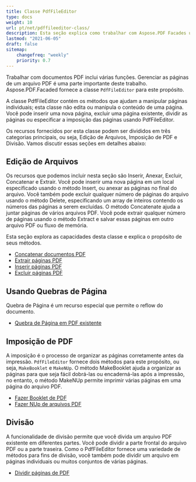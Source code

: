 ```yaml
---
title: Classe PdfFileEditor
type: docs
weight: 10
url: pt/net/pdffileeditor-class/
description: Esta seção explica como trabalhar com Aspose.PDF Facades usando a classe PdfFileEditor.
lastmod: "2021-06-05"
draft: false
sitemap:
    changefreq: "weekly"
    priority: 0.7
---
```


Trabalhar com documentos PDF inclui várias funções. Gerenciar as páginas de um arquivo PDF é uma parte importante deste trabalho. Aspose.PDF.Facaded fornece a classe `PdfFileEditor` para este propósito.

A classe PdfFileEditor contém os métodos que ajudam a manipular páginas individuais; esta classe não edita ou manipula o conteúdo de uma página. Você pode inserir uma nova página, excluir uma página existente, dividir as páginas ou especificar a imposição das páginas usando PdfFileEditor.

Os recursos fornecidos por esta classe podem ser divididos em três categorias principais, ou seja, Edição de Arquivos, Imposição de PDF e Divisão. Vamos discutir essas seções em detalhes abaixo:

## Edição de Arquivos

Os recursos que podemos incluir nesta seção são Inserir, Anexar, Excluir, Concatenar e Extrair. Você pode inserir uma nova página em um local especificado usando o método Insert, ou anexar as páginas no final do arquivo. Você também pode excluir qualquer número de páginas do arquivo usando o método Delete, especificando um array de inteiros contendo os números das páginas a serem excluídas. O método Concatenate ajuda a juntar páginas de vários arquivos PDF. Você pode extrair qualquer número de páginas usando o método Extract e salvar essas páginas em outro arquivo PDF ou fluxo de memória.

Esta seção explora as capacidades desta classe e explica o propósito de seus métodos.

- [Concatenar documentos PDF](/pdf/net/concatenate-pdf-documents/)
- [Extrair páginas PDF](/pdf/net/extract-pdf-pages/)
- [Inserir páginas PDF](/pdf/net/insert-pdf-pages/)
- [Excluir páginas PDF](/pdf/net/delete-pdf-pages/)

## Usando Quebras de Página

Quebra de Página é um recurso especial que permite o reflow do documento.

- [Quebra de Página em PDF existente](/pdf/net/page-break-in-existing-pdf/)

## Imposição de PDF

A imposição é o processo de organizar as páginas corretamente antes da impressão. `PdfFileEditor` fornece dois métodos para este propósito, ou seja, `MakeBooklet` e `MakeNUp`. O método MakeBooklet ajuda a organizar as páginas para que seja fácil dobrá-las ou encaderná-las após a impressão, no entanto, o método MakeNUp permite imprimir várias páginas em uma página do arquivo PDF.

- [Fazer Booklet de PDF](/pdf/net/make-booklet-of-pdf/)
- [Fazer NUp de arquivos PDF](/pdf/net/make-nup-of-pdf-files/)

## Divisão

A funcionalidade de divisão permite que você divida um arquivo PDF existente em diferentes partes. Você pode dividir a parte frontal do arquivo PDF ou a parte traseira. Como o PdfFileEditor fornece uma variedade de métodos para fins de divisão, você também pode dividir um arquivo em páginas individuais ou muitos conjuntos de várias páginas.

- [Dividir páginas de PDF](/pdf/net/split-pdf-pages/)